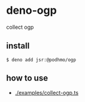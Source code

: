 # deno-ogp

collect ogp

## install

```console
$ deno add jsr:@podhmo/ogp
```

## how to use

- [./examples/collect-ogp.ts](https://github.com/podhmo/deno-ogp/blob/main/examples/collect-ogp.ts)
